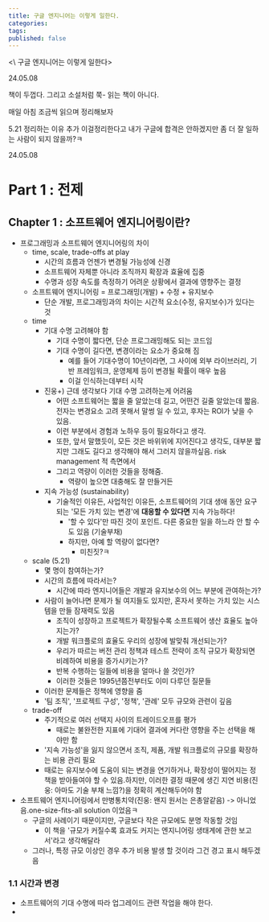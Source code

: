 ```yaml
---
title: 구글 엔지니어는 이렇게 일한다.
categories: 
tags: 
published: false
---
```

<\ 구글 엔지니어는 이렇게 일한다\>

24.05.08

책이 두껍다. 그리고 소설처럼 쭉- 읽는 책이 아니다.

매일 아침 조금씩 읽으며 정리해보자

5.21
정리하는 이유 추가
이걸정리한다고 내가 구글에 합격은 안하겠지만
좀 더 잘 일하는 사람이 되지 않을까?ㅋ


24.05.08

# Part 1 : 전제
## Chapter 1 : 소프트웨어 엔지니어링이란?
- 프로그래밍과 소프트웨어 엔지니어링의 차이
	- time, scale, trade-offs at play
		- 시간의 흐름과 언젠가 변경될 가능성에 신경
		- 소프트웨어 자체뿐 아니라 조직까지 확장과 효율에 집중
		- 수명과 성장 속도를 측정하기 어려운 상황에서 결과에 영향주는 결정
	- 소프트웨어 엔지니어링 = 프로그래밍(개발) + 수정 + 유지보수
		- 단순 개발, 프로그래밍과의 차이는 시간적 요소(수정, 유지보수)가 있다는 것
	- time
		- 기대 수명 고려해야 함
			- 기대 수명이 짧다면, 단순 프로그래밍해도 되는 코드임
			- 기대 수명이 길다면, 변경이라는 요소가 중요해 짐
				- 예를 들어 기대수명이 10년이라면, 그 사이에 외부 라이브러리, 기반 프레임워크, 운영체제 등이 변경될 확률이 매우 높음
				- 이걸 인식하는데부터 시작
		- 진웅+) 근데 생각보다 기대 수명 고려하는게 어려움
			- 어떤 소프트웨어는 짧을 줄 알았는데 길고, 어떤건 길줄 알았는데 짧음. 전자는 변경요소 고려 못해서 말썽 일 수 있고, 후자는 ROI가 낮을 수 있음.
			- 이런 부분에서 경험과 노하우 등이 필요하다고 생각.
			- 또한, 앞서 말했듯이, 모든 것은 바위위에 지어진다고 생각도, 대부분 짧지만 그래도 길다고 생각해야 해서 그러지 않을까싶음. risk management 적 측면에서
			- 그리고 역량이 이러한 것들을 정해줌.
				- 역량이 높으면 대충해도 잘 만들거든
		- 지속 가능성 (sustainability)
			- 기술적인 이유든, 사업적인 이유든, 소프트웨어의 기대 생애 동안 요구되는 '모든 가치 있는 변경'에 **대응할 수 있다면** 지속 가능하다!
				- '할 수 있다'만 따진 것이 포인트. 다른 중요한 일을 하느라 안 할 수도 있음 (기술부채)
				- 하지만, 아예 할 역량이 없다면?
					- 미친짓?ㅋ
	- scale (5.21)
		- 몇 명이 참여하는가?
		- 시간의 흐름에 따라서는?
			- 시간에 따라 엔지니어들은 개발과 유지보수의 어느 부분에 관여하는가?
		- 사람이 늘어나면 문제가 될 여지들도 있지만, 혼자서 못하는 가치 있는 시스템을 만들 잠재력도 있음
			- 조직이 성장하고 프로젝트가 확장될수록 소프트웨어 생산 효율도 높아지는가?
			- 개발 워크플로의 효율도 우리의 성장에 발맞춰 개선되는가?
			- 우리가 따르는 버전 관리 정책과 테스트 전략이 조직 규모가 확장되면 비례하여 비용을 증가시키는가?
			- 반복 수행하는 일들에 비용을 얼마나 쓸 것인가?
			- 이러한 것들은 1995년쯤전부터도 이미 다루던 질문들
		- 이러한 문제들은 정책에 영향을 줌
		- '팀 조직', '프로젝트 구성', '정책', '관례' 모두 규모와 관련이 깊음
	- trade-off
		- 주기적으로 여러 선택지 사이의 트레이드오프를 평가
			- 때로는 불완전한 지표에 기대어 결과에 커다란 영향을 주는 선택을 해야만 함
		- '지속 가능성'을 잃지 않으면서 조직, 제품, 개발 워크플로의 규모를 확장하는 비용 관리 필요
		- 때로는 유지보수에 도움이 되는 변경을 연기하거나, 확장성이 떨어지는 정책을 받아들여야 할 수 있음.하지만, 이러한 결정 때문에 생긴 지연 비용(진웅: 아마도 기술 부채 느낌?)을 정확히 계산해두어야 함
- 소프트웨어 엔지니어링에서 만병통치약(진웅: 왠지 원서는 은총알같음) -> 아니었음.one-size-fits-all solution 이었음ㅋ
	- 구글의 사례이기 때문이지만, 구글보다 작은 규모에도 분명 작동할 것임
		- 이 책을 '규모가 커질수록 효과도 커지는 엔지니어링 생태계에 관한 보고서'라고 생각해달라
	- 그러나, 특정 규모 이상인 경우 추가 비용 발생 할 것이라 그건 경고 표시 해두겠음
### 1.1 시간과 변경
- 소프트웨어의 기대 수명에 따라 업그레이드 관련 작업을 해야 한다.
- 
